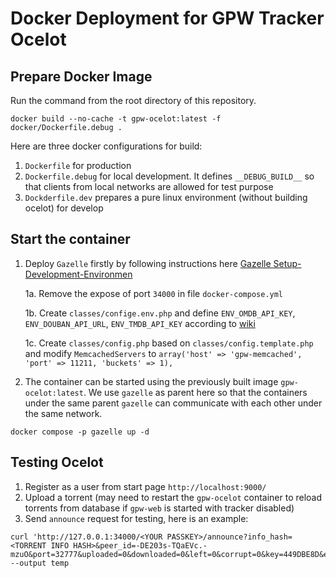 # Docker Deployment for GPW Tracker Ocelot

## Prepare Docker Image
Run the command from the root directory of this repository.
```shell
docker build --no-cache -t gpw-ocelot:latest -f docker/Dockerfile.debug .
```

Here are three docker configurations for build:
1. `Dockerfile` for production
2. `Dockerfile.debug` for local development. It defines `__DEBUG_BUILD__` so that clients from local networks are allowed for test purpose
3. `Dockderfile.dev` prepares a pure linux environment (without building ocelot) for develop

## Start the container
1. Deploy `Gazelle` firstly by following instructions here [Gazelle Setup-Development-Environmen](https://git.kshare.club:9443/Idiots/GPW/Gazelle/-/blob/dev/docs/Setup-Development-Environment.md)
   
   1a. Remove the expose of port `34000` in file `docker-compose.yml`
   
   1b. Create `classes/confige.env.php` and define `ENV_OMDB_API_KEY`, `ENV_DOUBAN_API_URL`, `ENV_TMDB_API_KEY` according to [wiki](https://git.kshare.club:9443/Idiots/Wiki/-/wikis/Key)
   
   1c. Create `classes/config.php` based on `classes/config.template.php` and modify `MemcachedServers` to `array('host' => 'gpw-memcached', 'port' => 11211, 'buckets' => 1),`

2. The container can be started using the previously built image `gpw-ocelot:latest`. We use `gazelle` as parent here 
   so that the containers under the same parent `gazelle` can communicate with each other under the same network.
```shell
docker compose -p gazelle up -d
```

## Testing Ocelot
1. Register as a user from start page `http://localhost:9000/`
2. Upload a torrent (may need to restart the `gpw-ocelot` container to reload torrents from database if `gpw-web` is started with tracker disabled)
3. Send `announce` request for testing, here is an example:
```shell
curl 'http://127.0.0.1:34000/<YOUR PASSKEY>/announce?info_hash=<TORRENT INFO HASH>&peer_id=-DE203s-TQaEVc.-mzuO&port=32777&uploaded=0&downloaded=0&left=0&corrupt=0&key=449DBE8D&event=completed&numwant=200&compact=1&no_peer_id=1&supportcrypto=1&redundant=0'  --output temp
```
